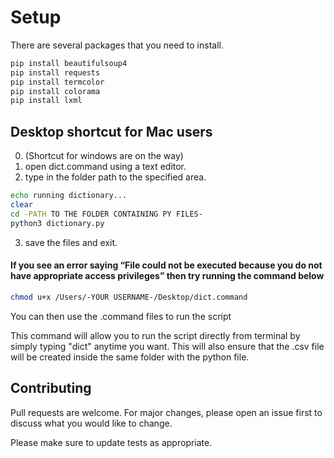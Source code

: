 # Setup

There are several packages that you need to install. 
```bash
pip install beautifulsoup4
pip install requests
pip install termcolor
pip install colorama
pip install lxml
```



## Desktop shortcut for Mac users

0. (Shortcut for windows are on the way)
1. open dict.command using a text editor.
2. type in the folder path to the specified area.
```zsh
echo running dictionary...
clear
cd -PATH TO THE FOLDER CONTAINING PY FILES-
python3 dictionary.py
```
3. save the files and exit.

#### If you see an error saying “File could not be executed because you do not have appropriate access privileges” then try running the command below

```zsh
chmod u+x /Users/-YOUR USERNAME-/Desktop/dict.command
```
You can then use the .command files to run the script


This command will allow you to run the script directly from terminal by simply typing "dict" anytime you want. This will also ensure that the .csv file will be created inside the same folder with the python file.

## Contributing
Pull requests are welcome. For major changes, please open an issue first to discuss what you would like to change.

Please make sure to update tests as appropriate.
